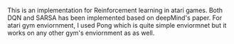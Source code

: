 This is an implementation for Reinforcement learning in atari games. Both DQN and SARSA has been implemented based on deepMind's paper. For atari gym enviornment, I used Pong which is quite simple enviormnet but it works on any other gym's enviornment as as well.


